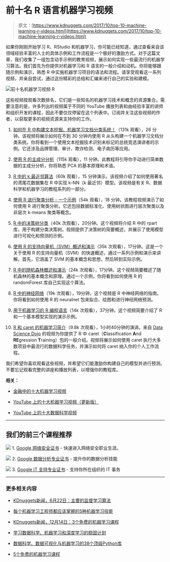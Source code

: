 # 前十名 R 语言机器学习视频

> 原文：[https://www.kdnuggets.com/2017/10/top-10-machine-learning-r-videos.html](https://www.kdnuggets.com/2017/10/top-10-machine-learning-r-videos.html)

如果你刚刚开始学习 R、RStudio 和机器学习，你可能已经知道，通过查看来自该领域经验丰富的人士的具体示例和工作流程是一个极好的激励方式。对于这篇文章，我们收集了一组包含动手示例的教育视频，展示如何实现一些最流行的机器学习算法。我们首先为你提供对机器学习和 R 语言的一般介绍和动机。你将能够跟随示例和演示，熟悉 R 中实施机器学习项目的语法和流程。请享受观看这一系列视频，并亲自尝试，通过这份精彩的总结和汇编来进行自己的实验和建模。

![前十名机器学习视频 R](../Images/72564643a78225ac6733f9aa3f227eb8.png)

这些视频按观看次数排名，它们是一些知名的机器学习技术和概念的资源集合。需要注意的是，许多列出的视频属于不同的 YouTube 播放列表和由经验丰富的讲师和组织开发的课程，因此不要仅仅停留在这个列表中。订阅并关注这些视频的作者，以获取更多的视频资源来支持你的工作。

1.  [如何在 R 中构建文本挖掘、机器学习文档分类系统！](https://youtu.be/j1V2McKbkLo)（131k 观看），26 分钟。该视频将展示如何在不到 30 分钟内使用 R 从头构建一个机器学习文档分类系统。你将看到一个使用文本挖掘技术识别未标记的总统竞选演讲者的示例。它还涉及品牌管理、审计、欺诈检测、电子病历等应用。

1.  [使用 R 的主成分分析](https://youtu.be/5zk93CpKYhg)（115k 观看），11 分钟。此教程将引导你手动进行简单数据的主成分分析，你将熟悉 PCA 的基本原理和术语。

1.  [R 中的 k 最近邻算法](https://youtu.be/GtgJEVxl7DY)（60k 观看），15 分钟演示。该视频介绍了如何使用著名的鸢尾花数据集在 R 中实现 k-NN（k 最近邻）模型。该视频是有关 R、数据科学和机器学习的教程系列的一部分。

1.  [使用 R 进行聚类分析 - 一个示例](https://youtu.be/5eDqRysaico)（54k 观看），18 分钟。该教程视频演示了如何使用 R 进行聚类分析。它还包括数据标准化、使用树状图进行层次聚类以及非层次 k-means 聚类等概念。

1.  [R 中的决策树分类](https://youtu.be/JFJIQ0_2ijg)（40k 次观看），20分钟。这个视频将介绍 R 中的 rpart 库，用于构建分类决策树。视频提供了决策树的简要概述，并展示了使用模型进行可视化和预测的示例。

1.  [使用 R 的支持向量机（SVM）概述和演示](https://youtu.be/ueKqDlMxueE)（35k 次观看），17分钟。这是一个关于使用 R 的支持向量机（SVM）的快速概述，通过一系列示例和演示来讲解。首先，它涵盖了 SVM 的基本概念和思想，然后转到实际示例。

1.  [R 中的随机森林概述和演示](https://youtu.be/wHnKpykaFR4)（24k 次观看），17分钟。这个视频简要概述了随机森林的基本概念和原理。通过一个示例，你将看到如何使用 R 的 randomForest 库自己实现这个算法。

1.  [R 中的神经网络](https://youtu.be/LTg-qP9iGFY)（19k 次观看），19分钟。这个视频是 R 中神经网络的指南。你将看到如何使用 R 的 neuralnet 包来拟合、绘图和进行神经网络预测。

1.  [用于机器学习的 R 编程语言](https://youtu.be/YQEp1utlU5M)（14k 次观看），37分钟。这个视频简要介绍了 R 和一个基本模型实现的演示示例。

1.  [R 和 caret 的机器学习简介](https://youtu.be/z8PRU46I3NY)（9.8k 次观看），1小时40分钟的演讲。来自 [Data Science Dojo](https://datasciencedojo.com) 的视频为你提供了 R 中 caret（**C**lassification **A**nd **RE**gression **T**raining）包的一般介绍。视频将展示如何使用 caret 执行大多数项目中最流行的数据科学任务，并演示如何将 caret 纳入你的个人工作流程。

我们希望你喜欢观看这些视频，并希望它们能激励你构建自己的模型并进行预测。不要忘记观看完整的讲座和播放列表，以增强你的教程库。

**相关：**

+   [金融中的十大机器学习视频](/2017/09/top-10-videos-machine-learning-finance.html)

+   [YouTube 上的十大机器学习视频（更新版）](/2017/05/top-10-machine-learning-videos-on-youtube-updated.html)

+   [YouTube 上的十大数据科学视频](/2016/10/top-10-data-science-videos-youtube.html)

* * *

## 我们的前三个课程推荐

![](../Images/0244c01ba9267c002ef39d4907e0b8fb.png) 1\. [Google 网络安全证书](https://www.kdnuggets.com/google-cybersecurity) - 快速进入网络安全职业生涯。

![](../Images/e225c49c3c91745821c8c0368bf04711.png) 2\. [Google 数据分析专业证书](https://www.kdnuggets.com/google-data-analytics) - 提升你的数据分析技能

![](../Images/0244c01ba9267c002ef39d4907e0b8fb.png) 3\. [Google IT 支持专业证书](https://www.kdnuggets.com/google-itsupport) - 支持你所在组织的 IT 事务

* * *

### 更多相关内容

+   [KDnuggets新闻，6月22日：主要的监督学习算法](https://www.kdnuggets.com/2022/n25.html)

+   [每个机器学习工程师都应该掌握的5种机器学习技能](https://www.kdnuggets.com/2023/03/5-machine-learning-skills-every-machine-learning-engineer-know-2023.html)

+   [KDnuggets新闻，12月14日：3个免费的机器学习课程](https://www.kdnuggets.com/2022/n48.html)

+   [学习数据科学、机器学习和深度学习的稳固计划](https://www.kdnuggets.com/2023/01/mwiti-solid-plan-learning-data-science-machine-learning-deep-learning.html)

+   [数据科学、数据可视化与机器学习的38个顶级Python库](https://www.kdnuggets.com/2020/11/top-python-libraries-data-science-data-visualization-machine-learning.html)

+   [5个免费的机器学习课程](https://www.kdnuggets.com/2022/02/top-5-free-machine-learning-courses.html)

